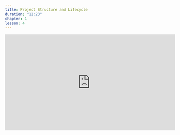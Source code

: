 ```yaml
---
title: Project Structure and Lifecycle
duration: "12:23"
chapter: 1
lesson: 4
---
```


<iframe width="560" height="315" src="https://www.youtube.com/embed/esexmp4482U" title="YouTube video player" frameborder="0" allow="accelerometer; autoplay; clipboard-write; encrypted-media; gyroscope; picture-in-picture; web-share" allowfullscreen></iframe>